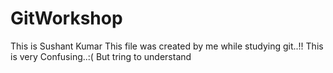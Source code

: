 # GitWorkshop
This is Sushant Kumar 
This file was created by me while studying git..!!
This is very Confusing..:(
But tring to understand
